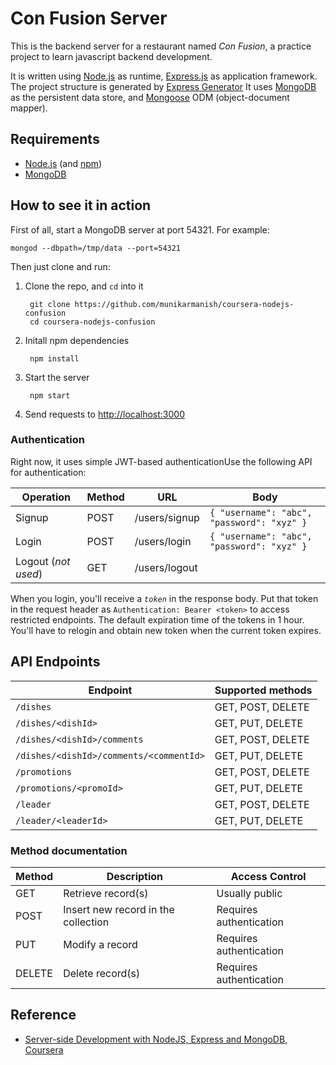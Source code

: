 # Con Fusion Server

This is the backend server for a restaurant named _Con Fusion_,
a practice project to learn javascript backend development.

It is written using
[Node.js](https://nodejs.org) as runtime,
[Express.js](https://expressjs.com) as application framework.
The project structure is generated by
[Express Generator](https://expressjs.com/en/starter/generator.html)
It uses [MongoDB](https://mongodb.com) as the persistent data store,
and [Mongoose](https://mongoosejs.com) ODM (object-document mapper).

## Requirements

- [Node.js](https://nodejs.org) (and [npm](https://npmjs.com))
- [MongoDB](https://mongodb.com)

## How to see it in action

First of all, start a MongoDB server at port 54321. For example:

    mongod --dbpath=/tmp/data --port=54321

Then just clone and run:

1. Clone the repo, and `cd` into it

        git clone https://github.com/munikarmanish/coursera-nodejs-confusion
        cd coursera-nodejs-confusion

2. Initall npm dependencies

        npm install

3. Start the server

        npm start

4. Send requests to [http://localhost:3000](http://localhost:3000)

### Authentication

Right now, it uses simple JWT-based authenticationUse the following API for authentication:

Operation | Method | URL | Body
--- | --- | --- | ---
Signup | POST | /users/signup | `{ "username": "abc", "password": "xyz" }`
Login | POST | /users/login | `{ "username": "abc", "password": "xyz" }`
Logout (_not used_) | GET | /users/logout |

When you login, you'll receive a _`token`_ in the response body.
Put that token in the request header as `Authentication: Bearer <token>` to
access restricted endpoints. The default expiration time of the tokens in 1 hour.
You'll have to relogin and obtain new token when the current token expires.

## API Endpoints

Endpoint | Supported methods
--- | ---
`/dishes` | GET, POST, DELETE
`/dishes/<dishId>` | GET, PUT, DELETE
`/dishes/<dishId>/comments` | GET, POST, DELETE
`/dishes/<dishId>/comments/<commentId>` | GET, PUT, DELETE
`/promotions` | GET, POST, DELETE
`/promotions/<promoId>` | GET, PUT, DELETE
`/leader` | GET, POST, DELETE
`/leader/<leaderId>` | GET, PUT, DELETE

### Method documentation

Method | Description | Access Control
--- | --- | ---
GET | Retrieve record(s) | Usually public
POST | Insert new record in the collection | Requires authentication
PUT | Modify a record | Requires authentication
DELETE | Delete record(s) | Requires authentication

## Reference

- [Server-side Development with NodeJS, Express and MongoDB, Coursera](https://www.coursera.org/learn/server-side-nodejs)
